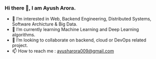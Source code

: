 ### Hi there 👋, I am Ayush Arora.

- 👀 I’m interested in Web, Backend Engineering, Distributed Systems, Software Archicture & Big Data.
- 🌱 I’m currently learning Machine Learning and Deep Learning algorithms.
- 💞️ I’m looking to collaborate on backend, cloud or DevOps related project.
- 📫 How to reach me : ayusharora009@gmail.com

